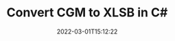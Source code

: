 ---
############################# Static ############################
layout: "auto-gen-conversion"
date: 2022-03-01T15:12:22
draft: false
otherformats: bmp dcm emf emz gif ico jp2 jpeg jpg png pps ppsx ppt pptx psb psd svg svgz tga tif tiff webp wmf wmz
breadcrumb: CGM to XLSB in C#

############################# Head ############################
head_title: "CGM to XLSB Converter in C#"
head_description: "Convert CGM to XLSB in .NET using a few lines of code. Use the GroupDocs Document Conversion API to convert over 160 file formats."

############################# Header ############################
title: "Convert CGM to XLSB in C#"
description: "CGM to XLSB conversion with a few lines of .NET code"
bg_image: "https://cms.admin.containerize.com/templates/aspose/App_Themes/V3/images/bg/header1.png"
bg_overlay: false
button:
    enable: true

############################# SubMenu ############################
submenu:
    enable: true

    left:
        img_alt: "GroupDocs.Conversion for .NET"
        image: "https://cms.admin.containerize.com/templates/groupdocs/images/product-logos/90x90-noborder/groupdocs-conversion-net.png"
        product: "GroupDocs.Conversion"
        platform: ".NET"

    

############################# About ############################
about:
    enable: true
    title: "About GroupDocs.Conversion для .NET API"
    content: |
        [GroupDocs.Conversion for .NET](https://products.groupdocs.com/conversion/net/) can be used to convert Microsoft Word, Excel, PowerPoint, PDF, Visio and other formats. GroupDocs.Conversion is a standalone API that is suitable for back-end and internal systems where high performance is required. It does not depend on any software such as Microsoft or Open Office.
    

overview:
    enable: true
    content: |
        Convert your CGM files to XLSB in .NET easily. You can use just a couple of C# code lines in any platform of your choice like - Windows, Linux, macOS.
        You can try CGM to XLSB conversion for free and evaluate conversion results quality.
        Along with simple file conversion scenarios you can try more advanced options for loading source CGM file and for saving output XLSB result. 
        
        For example, for the source CGM file you may use the following load options:

        * auto-detect file format;
        * specify password for protected files (if file format supports it);
        * replace missing fonts to preserve document appearance.
        
        There are also advanced convert options for the XLSB file:

        * convert specific document page or page range;
        * add a watermark to the converted XLSB file.

        Once conversion is completed you can save your XLSB file to the local file path or any third-party storage like FTP, Amazon S3, Google Drive, Dropbox etc.
        Please note - to convert CGM to XLSB there is no need for any additional software installed - like MS Office, Open Office, Adobe Acrobat Reader etc. 


############################# Steps ############################
steps:
    enable: true
    title_left: "Steps to convert CGM to XLSB in C#"
    content_left: |
        [GroupDocs.Conversion](https://products.groupdocs.com/conversion/net/) makes it easy for developers to convert a CGM file to XLSB with a few lines of code.

        * Create an instance of the Converter class and provide the file CGM with the full path
        * Create and set ConvertOptions for XLSB type.
        * Call the Converter.Convert method and pass the full path and format (XLSB) as a parameter
        
    title_right: "System Requirements"
    content_right: |
        Basic conversion with GroupDocs.Conversion for .NET can be done in just a few simple steps. Our APIs are supported on all major platforms and operating systems. Before executing the code below, make sure you have the following prerequisites installed on your system.

        * Operating systems: Microsoft Windows, Linux, MacOS
        * Development environments: Microsoft Visual Studio, Xamarin, MonoDevelop
        * Frameworks: .NET Framework, .NET Standard, .NET Core, Mono
        * Get the latest GroupDocs.Conversion for .NET from [Nuget](https://www.nuget.org/packages/groupdocs.conversion)
        
    code: |
        ```cs
        // Load CGM file
        var converter = new GroupDocs.Conversion.Converter("template.cgm");
        // Set conversion parameters for XLSB format
        var convertOptions = converter.GetPossibleConversions()["xlsb"].ConvertOptions;
        // Convert to XLSB format
        converter.Convert("output.xlsb", convertOptions);        
        ```
        
demos:
    enable: true
    title: "CGM to XLSB Live Demo"
    content: |
       Convert CGM to XLSB now by visiting the [GroupDocs.Conversion App](https://products.groupdocs.app/conversion/family) website. Online demo has the following advantages
          

more_formats:
    enable: true
    title: "Other supported transformations CGM"
    content: "You can also convert CGM to many other file formats. Please see the list below."
       
       
back_to_top:
    enable: true
---